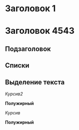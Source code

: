 # Заголовок 1

# Заголовок 4543

## Подзаголовок

## Списки

## Выделение текста
*Курсив2*

**Полужирный**

_Курсив_

__Полужирный__
